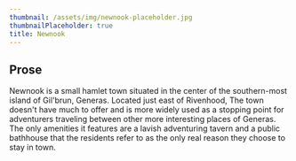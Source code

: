```yaml
---
thumbnail: /assets/img/newnook-placeholder.jpg
thumbnailPlaceholder: true
title: Newnook
---
```


## Prose

Newnook is a small hamlet town situated in the center of the southern-most island of Gil'brun, Generas. Located just east of Rivenhood, The town doesn't have much to offer and is more widely used as a stopping point for adventurers traveling between other more interesting places of Generas. The only amenities it features are a lavish adventuring tavern and a public bathhouse that the residents refer to as the only real reason they choose to stay in town.
